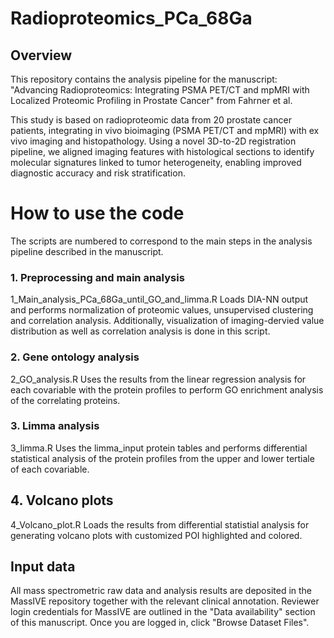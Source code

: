 # Radioproteomics_PCa_68Ga

## Overview
This repository contains the analysis pipeline for the manuscript: "Advancing Radioproteomics: Integrating PSMA PET/CT and mpMRI with Localized Proteomic Profiling in Prostate Cancer" from Fahrner et al. 

This study is based on radioproteomic data from 20 prostate cancer patients, integrating in vivo bioimaging (PSMA PET/CT and mpMRI) with ex vivo imaging and histopathology. Using a novel 3D-to-2D registration pipeline, we aligned imaging features with histological sections to identify molecular signatures linked to tumor heterogeneity, enabling improved diagnostic accuracy and risk stratification.

# How to use the code
The scripts are numbered to correspond to the main steps in the analysis pipeline described in the manuscript.

### 1. Preprocessing and main analysis
1_Main_analysis_PCa_68Ga_until_GO_and_limma.R
Loads DIA-NN output and performs normalization of proteomic values, unsupervised clustering and correlation analysis. Additionally, visualization of imaging-dervied value distribution as well as correlation analysis is done in this script.

### 2. Gene ontology analysis
2_GO_analysis.R
Uses the results from the linear regression analysis for each covariable with the protein profiles to perform GO enrichment analysis of the correlating proteins.

### 3. Limma analysis
3_limma.R
Uses the limma_input protein tables and performs differential statistical analysis of the protein profiles from the upper and lower tertiale of each covariable. 

## 4. Volcano plots
4_Volcano_plot.R
Loads the results from differential statistial analysis for generating volcano plots with customized POI highlighted and colored.

## Input data
All mass spectrometric raw data and analysis results are deposited in the MassIVE repository together with the relevant clinical annotation. Reviewer login credentials for MassIVE are outlined in the "Data availability" section of this manuscript. Once you are logged in, click "Browse Dataset Files". 
